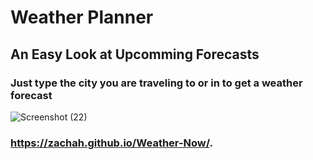 # Weather Planner

## An Easy Look at Upcomming Forecasts

### Just type the city you are traveling to or in to get a weather forecast

![Screenshot (22)](https://user-images.githubusercontent.com/68923037/95694404-7d2f1f80-0bf7-11eb-8ba9-6db92cc53a8e.png)

### https://zachah.github.io/Weather-Now/.
